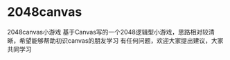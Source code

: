 # 2048canvas
2048canvas小游戏
基于Canvas写的一个2048逻辑型小游戏，思路相对较清晰，希望能够帮助初识canvas的朋友学习
有任何问题，欢迎大家提出建议，大家共同学习
